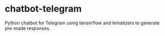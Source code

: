 # chatbot-telegram
Python chatbot for Telegram using tensorflow and lematizers to generate pre-made responses.
